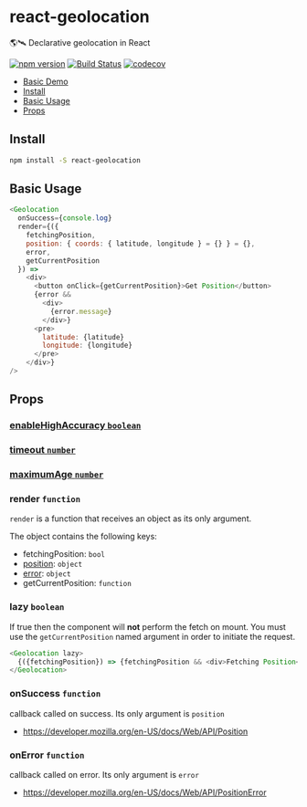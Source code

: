 

# react-geolocation
🌎🛰 Declarative geolocation in React

[![npm version](https://badge.fury.io/js/react-geolocation.svg)](https://badge.fury.io/js/react-geolocation)
[![Build Status](https://travis-ci.org/tkh44/react-geolocation.svg?branch=master)](https://travis-ci.org/tkh44/react-geolocation)
[![codecov](https://codecov.io/gh/tkh44/react-geolocation/branch/master/graph/badge.svg)](https://codecov.io/gh/tkh44/react-geolocation)

-   [Basic Demo](https://codesandbox.io/s/l5yLpYDYJ)
-   [Install](#install)
-   [Basic Usage](#basic-usage)
-   [Props](#props)

## Install

```bash
npm install -S react-geolocation
```

## Basic Usage
```javascript
<Geolocation
  onSuccess={console.log}
  render={({
    fetchingPosition,
    position: { coords: { latitude, longitude } = {} } = {},
    error,
    getCurrentPosition
  }) =>
    <div>
      <button onClick={getCurrentPosition}>Get Position</button>
      {error &&
        <div>
          {error.message}
        </div>}
      <pre>
        latitude: {latitude}
        longitude: {longitude}
      </pre>
    </div>}
/>
```

## Props

### [enableHighAccuracy `boolean`](https://developer.mozilla.org/en-US/docs/Web/API/PositionOptions/enableHighAccuracy)


### [timeout `number`](https://developer.mozilla.org/en-US/docs/Web/API/PositionOptions/timeout)


### [maximumAge `number`](https://developer.mozilla.org/en-US/docs/Web/API/PositionOptions/maximumAge)


### render `function`

`render` is a function that receives an object as its only argument.

The object contains the following keys:

- fetchingPosition: `bool`
- [position](https://developer.mozilla.org/en-US/docs/Web/API/Position): `object`
- [error](https://developer.mozilla.org/en-US/docs/Web/API/PositionError): `object`
- getCurrentPosition: `function`


### lazy `boolean`

If true then the component will **not** perform the fetch on mount. 
You must use the `getCurrentPosition` named argument in order to initiate the request.

```javascript
<Geolocation lazy>
  {({fetchingPosition}) => {fetchingPosition && <div>Fetching Position</div>}} // renders nothing, fetch was not started
</Geolocation>
```


### onSuccess `function`

callback called on success. Its only argument is `position`

- https://developer.mozilla.org/en-US/docs/Web/API/Position

### onError `function`

callback called on error. Its only argument is `error`

- https://developer.mozilla.org/en-US/docs/Web/API/PositionError

